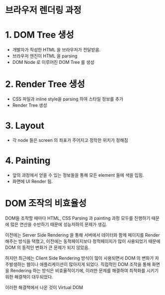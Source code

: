 브라우저 렌더링 과정
======

# 1. DOM Tree 생성

- 개발자가 작성한 HTML 을 브라우저가 전달받음.
- 브라우저 엔진이 HTML 을 parsing 
- DOM Node 로 이루어진 DOM Tree 를 생성

# 2. Render Tree 생성

- CSS 파일과 inline style을 parsing 하여 스타일 정보를 추가
- Render Tree 생성

# 3. Layout

- 각 node 들은 screen 의 좌표가 주어지고 정학한 위치가 정해짐

# 4. Painting

- 앞의 과정에서 얻을 수 있는 정보들을 통해 모든 element 들에 색을 입힘.
- 화면에 UI Render 됨.


DOM 조작의 비효율성
======
DOM을 조작할 때마다 HTML, CSS Parsing 과 painting 과정 모두를 진행하기 때문에
많은 연산을 수반하기 때문에 성능저하의 문제가 생김.

이전에는 Server Side Rendering 을 통해 서버에서 데이터와 함께 페이지를 Render 해주는 방식을 택했고, 이전에는 동적페이지보다 정적페이지가 많이 사용되었기 때문에 DOM 의 동적인 변화가 큰 문제가 되지 않았음.

하지만 최근에는 Client Side Rendering 방식이 많이 사용되면서 DOM 의 변화가 자주발생하는 웹이나 애플리케이션이 많아지게 되었다.
직접적인 DOM 조작을 통해 화면을 Rendering 하는 방식은 비효율적이기에, 이러한 문제를 해결하여 최적화를 시키기 위한 해결책이 대두되었다.

이러한 해결책에서 나온 것이 Virtual DOM